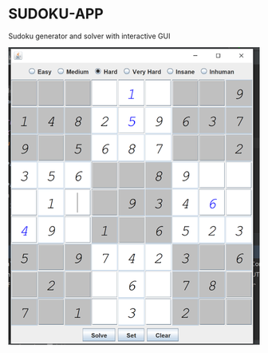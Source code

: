 # SUDOKU-APP
Sudoku generator and solver with interactive GUI

![alt text](test/screenshot.png?raw=true "Title")
